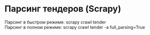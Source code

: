 # Парсинг тендеров (Scrapy)

Парсинг в быстром режиме: scrapy crawl tender  
Парсинг в полном режиме: scrapy crawl tender -a full_parsing=True
